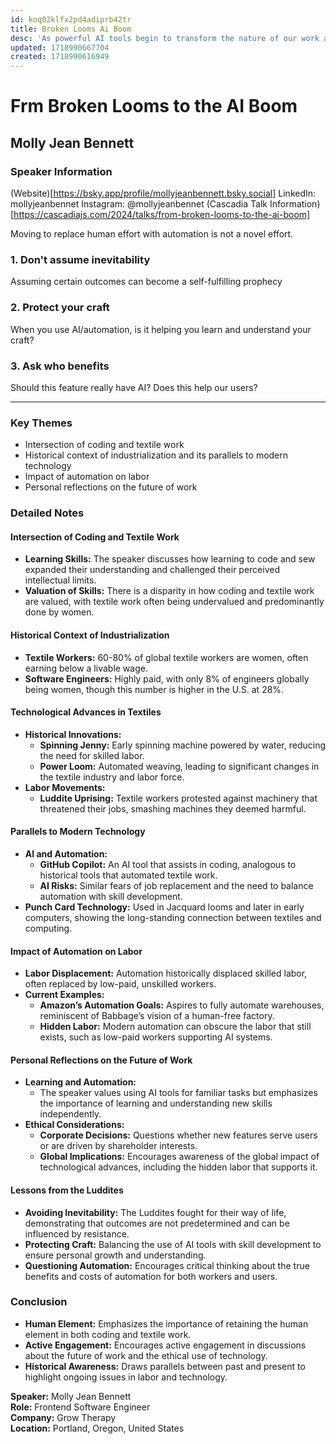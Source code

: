 ```yaml
---
id: koq02klfx2pd4adiprb42tr
title: Broken Looms Ai Boom
desc: 'As powerful AI tools begin to transform the nature of our work as software engineers, we have much to learn from 19th century weavers and modern day garment workers about our shared history.'
updated: 1718990667704
created: 1718990616949
---
```

# Frm Broken Looms to the AI Boom
## Molly Jean Bennett

### Speaker Information
(Website)[https://bsky.app/profile/mollyjeanbennett.bsky.social]
LinkedIn: mollyjeanbennet
Instagram: @mollyjeanbennet
(Cascadia Talk Information)[https://cascadiajs.com/2024/talks/from-broken-looms-to-the-ai-boom]


Moving to replace human effort with automation is not a novel effort.

### 1. Don't assume inevitability
Assuming certain outcomes can become a self-fulfilling prophecy

### 2. Protect your craft
When you use AI/automation, is it helping you learn and understand your craft?

### 3. Ask who benefits
Should this feature really have AI? Does this help our users?



--------------------------------------------------

### Key Themes
- Intersection of coding and textile work
- Historical context of industrialization and its parallels to modern technology
- Impact of automation on labor
- Personal reflections on the future of work

### Detailed Notes

#### Intersection of Coding and Textile Work
- **Learning Skills:** The speaker discusses how learning to code and sew expanded their understanding and challenged their perceived intellectual limits.
- **Valuation of Skills:** There is a disparity in how coding and textile work are valued, with textile work often being undervalued and predominantly done by women.

#### Historical Context of Industrialization
- **Textile Workers:** 60-80% of global textile workers are women, often earning below a livable wage.
- **Software Engineers:** Highly paid, with only 8% of engineers globally being women, though this number is higher in the U.S. at 28%.

#### Technological Advances in Textiles
- **Historical Innovations:**
  - **Spinning Jenny:** Early spinning machine powered by water, reducing the need for skilled labor.
  - **Power Loom:** Automated weaving, leading to significant changes in the textile industry and labor force.
- **Labor Movements:**
  - **Luddite Uprising:** Textile workers protested against machinery that threatened their jobs, smashing machines they deemed harmful.

#### Parallels to Modern Technology
- **AI and Automation:** 
  - **GitHub Copilot:** An AI tool that assists in coding, analogous to historical tools that automated textile work.
  - **AI Risks:** Similar fears of job replacement and the need to balance automation with skill development.
- **Punch Card Technology:** Used in Jacquard looms and later in early computers, showing the long-standing connection between textiles and computing.

#### Impact of Automation on Labor
- **Labor Displacement:** Automation historically displaced skilled labor, often replaced by low-paid, unskilled workers.
- **Current Examples:**
  - **Amazon’s Automation Goals:** Aspires to fully automate warehouses, reminiscent of Babbage’s vision of a human-free factory.
  - **Hidden Labor:** Modern automation can obscure the labor that still exists, such as low-paid workers supporting AI systems.

#### Personal Reflections on the Future of Work
- **Learning and Automation:**
  - The speaker values using AI tools for familiar tasks but emphasizes the importance of learning and understanding new skills independently.
- **Ethical Considerations:**
  - **Corporate Decisions:** Questions whether new features serve users or are driven by shareholder interests.
  - **Global Implications:** Encourages awareness of the global impact of technological advances, including the hidden labor that supports it.

#### Lessons from the Luddites
- **Avoiding Inevitability:** The Luddites fought for their way of life, demonstrating that outcomes are not predetermined and can be influenced by resistance.
- **Protecting Craft:** Balancing the use of AI tools with skill development to ensure personal growth and understanding.
- **Questioning Automation:** Encourages critical thinking about the true benefits and costs of automation for both workers and users.

### Conclusion
- **Human Element:** Emphasizes the importance of retaining the human element in both coding and textile work.
- **Active Engagement:** Encourages active engagement in discussions about the future of work and the ethical use of technology.
- **Historical Awareness:** Draws parallels between past and present to highlight ongoing issues in labor and technology.

**Speaker:** Molly Jean Bennett  
**Role:** Frontend Software Engineer  
**Company:** Grow Therapy  
**Location:** Portland, Oregon, United States
